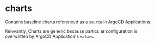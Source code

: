 # charts
Contains baseline charts referenced as a `source` in ArgoCD Applications.

Relevantly, Charts are generic because particular configuration is overwritten by ArgoCD Application's `values`.